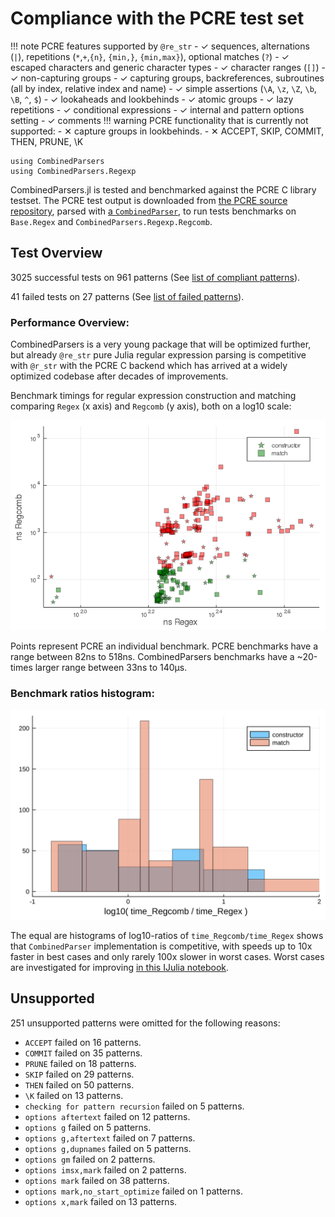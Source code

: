 # Compliance with the PCRE test set
!!! note 
    PCRE features supported by `@re_str` 
    - ✓ sequences, alternations (`|`), repetitions (`*`,`+`,`{n}`, `{min,}`, `{min,max}`), optional matches (`?`)
    - ✓ escaped characters and generic character types
    - ✓ character ranges (`[]`)
    - ✓ non-capturing groups
    - ✓ capturing groups, backreferences, subroutines (all by index, relative index and name)
    - ✓ simple assertions (`\A`, `\z`, `\Z`, `\b`, `\B`, `^`, `$`)
    - ✓ lookaheads and lookbehinds
    - ✓ atomic groups
    - ✓ lazy repetitions
    - ✓ conditional expressions
    - ✓ internal and pattern options setting
    - ✓ comments
!!! warning 
    PCRE functionality that is currently not supported:
    - ✕ capture groups in lookbehinds.
    - ✕ ACCEPT, SKIP, COMMIT, THEN, PRUNE, \K
```@setup session
using CombinedParsers
using CombinedParsers.Regexp
```
CombinedParsers.jl is tested and benchmarked against the PCRE C library testset.
The PCRE test output is downloaded from [the PCRE source repository](https://github.com/rurban/pcre/blob/master/testdata/testoutput1), parsed with [a `CombinedParser`](https://github.com/gkappler/CombinedParsers.jl/blob/master/test/pcretest-parser.jl), to run tests benchmarks on `Base.Regex` and `CombinedParsers.Regexp.Regcomb`.
## Test Overview
3025 successful tests on 961 patterns
(See [list of compliant patterns](../pcre-compliance-succeeded.html)).

41 failed tests on 27 patterns
(See [list of failed patterns](../pcre-compliance-failed.html)).
### Performance Overview:
CombinedParsers is a very young package that will be optimized further, 
but already `@re_str` pure Julia regular expression parsing is competitive with `@r_str` with the PCRE C backend which has arrived at a widely optimized codebase after decades of improvements.

Benchmark timings for regular expression construction and matching comparing `Regex` (x axis) and `Regcomb` (y axis), both on a log10 scale:


![](log_btimes.png)


Points represent PCRE an individual benchmark. 
PCRE benchmarks have a range between 82ns to 518ns.
CombinedParsers benchmarks have a ~20-times larger range between 33ns to 140μs.
### Benchmark ratios histogram:
![](log_btime_ratio_histogram.svg)



The equal are histograms of log10-ratios of `time_Regcomb/time_Regex` shows that `CombinedParser` implementation is competitive, with speeds up to 10x faster in best cases and only rarely 100x slower in worst cases.
Worst cases are investigated for improving [in this IJulia notebook](...).

## Unsupported
251 unsupported patterns were omitted for the following reasons:

- `ACCEPT` failed on 16 patterns.
- `COMMIT` failed on 35 patterns.
- `PRUNE` failed on 18 patterns.
- `SKIP` failed on 29 patterns.
- `THEN` failed on 50 patterns.
- `\K` failed on 13 patterns.
- `checking for pattern recursion` failed on 5 patterns.
- `options aftertext` failed on 12 patterns.
- `options g` failed on 5 patterns.
- `options g,aftertext` failed on 7 patterns.
- `options g,dupnames` failed on 5 patterns.
- `options gm` failed on 2 patterns.
- `options imsx,mark` failed on 2 patterns.
- `options mark` failed on 38 patterns.
- `options mark,no_start_optimize` failed on 1 patterns.
- `options x,mark` failed on 13 patterns.
